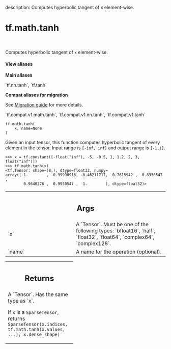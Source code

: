 description: Computes hyperbolic tangent of x element-wise.

<div itemscope itemtype="http://developers.google.com/ReferenceObject">
<meta itemprop="name" content="tf.math.tanh" />
<meta itemprop="path" content="Stable" />
</div>

# tf.math.tanh

<!-- Insert buttons and diff -->

<table class="tfo-notebook-buttons tfo-api nocontent" align="left">

</table>



Computes hyperbolic tangent of `x` element-wise.

<section class="expandable">
  <h4 class="showalways">View aliases</h4>
  <p>
<b>Main aliases</b>
<p>`tf.nn.tanh`, `tf.tanh`</p>

<b>Compat aliases for migration</b>
<p>See
<a href="https://www.tensorflow.org/guide/migrate">Migration guide</a> for
more details.</p>
<p>`tf.compat.v1.math.tanh`, `tf.compat.v1.nn.tanh`, `tf.compat.v1.tanh`</p>
</p>
</section>

<pre class="devsite-click-to-copy prettyprint lang-py tfo-signature-link">
<code>tf.math.tanh(
    x, name=None
)
</code></pre>



<!-- Placeholder for "Used in" -->

  Given an input tensor, this function computes hyperbolic tangent of every
  element in the tensor. Input range is `[-inf, inf]` and
  output range is `[-1,1]`.

  ```
  >>> x = tf.constant([-float("inf"), -5, -0.5, 1, 1.2, 2, 3, float("inf")])
  >>> tf.math.tanh(x)
  <tf.Tensor: shape=(8,), dtype=float32, numpy=
  array([-1.        , -0.99990916, -0.46211717,  0.7615942 ,  0.8336547 ,
          0.9640276 ,  0.9950547 ,  1.        ], dtype=float32)>
  ```

<!-- Tabular view -->
 <table class="responsive fixed orange">
<colgroup><col width="214px"><col></colgroup>
<tr><th colspan="2"><h2 class="add-link">Args</h2></th></tr>

<tr>
<td>
`x`
</td>
<td>
A `Tensor`. Must be one of the following types: `bfloat16`, `half`, `float32`, `float64`, `complex64`, `complex128`.
</td>
</tr><tr>
<td>
`name`
</td>
<td>
A name for the operation (optional).
</td>
</tr>
</table>



<!-- Tabular view -->
 <table class="responsive fixed orange">
<colgroup><col width="214px"><col></colgroup>
<tr><th colspan="2"><h2 class="add-link">Returns</h2></th></tr>
<tr class="alt">
<td colspan="2">
A `Tensor`. Has the same type as `x`.

If `x` is a `SparseTensor`, returns
`SparseTensor(x.indices, tf.math.tanh(x.values, ...), x.dense_shape)`
</td>
</tr>

</table>

